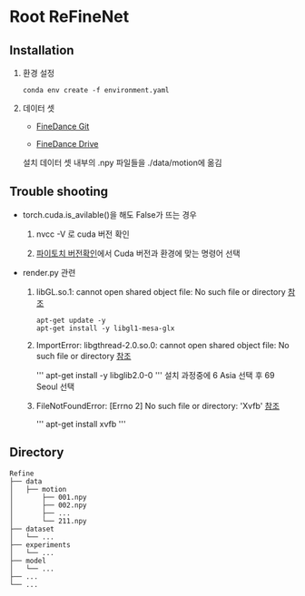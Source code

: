 # Root ReFineNet

## Installation

1. 환경 설정
    
    ```
    conda env create -f environment.yaml
    ```

2. 데이터 셋  

    - [FineDance Git](https://github.com/li-ronghui/FineDance/)

    - [FineDance Drive](https://drive.google.com/file/d/1zQvWG9I0H4U3Zrm8d_QD_ehenZvqfQfS/view)

    설치 데이터 셋 내부의 .npy 파일들을 ./data/motion에 옮김
    

## Trouble shooting

- torch.cuda.is_avilable()을 해도 False가 뜨는 경우

    1. nvcc -V 로 cuda 버전 확인

    2. [파이토치 버전확인](https://pytorch.org/get-started/previous-versions/)에서 Cuda 버전과 환경에 맞는 명령어 선택

- render.py 관련

    1. libGL.so.1: cannot open shared object file: No such file or directory [참조](https://yuevelyne.tistory.com/entry/OpenCV-ImportError-libGLso1-cannot-open-shared-object-file-No-such-file-or-directory)
    
        ```
        apt-get update -y
        apt-get install -y libgl1-mesa-glx
        ```

    2. ImportError: libgthread-2.0.so.0: cannot open shared object file: No such file or directory [참조](https://yuevelyne.tistory.com/entry/OpenCV-ImportError-libGLso1-cannot-open-shared-object-file-No-such-file-or-directory)

        '''
        apt-get install -y libglib2.0-0
        '''
        설치 과정중에 6 Asia 선택 후 69 Seoul 선택 

    3. FileNotFoundError: [Errno 2] No such file or directory: 'Xvfb' [참조](https://stackoverflow.com/questions/32173839/easyprocess-easyprocesscheckinstallederror-cmd-xvfb-help-oserror-errno)

        '''
        apt-get install xvfb
        '''

## Directory

    Refine
    ├── data
    │   ├── motion
    │       ├── 001.npy
    │       ├── 002.npy
    │       ├── ...
    │       └── 211.npy
    ├── dataset
    │   └── ...
    ├── experiments
    │   └── ...
    ├── model
    │   └── ...
    ├── ...
    └── ...